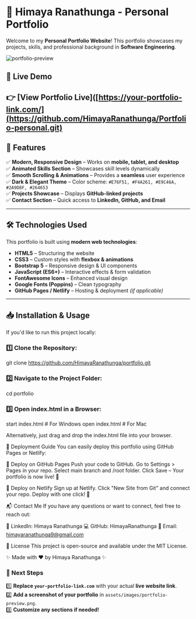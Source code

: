 # 🎨 Himaya Ranathunga - Personal Portfolio

Welcome to my **Personal Portfolio Website**! This portfolio showcases my projects, skills, and professional background in **Software Engineering**.

![portfolio-preview](https://github.com/user-attachments/assets/17c95027-25e9-42e6-a49d-2b12a5c17bc0)


## 🚀 Live Demo
👉 **[View Portfolio Live]([https://your-portfolio-link.com/](https://github.com/HimayaRanathunga/Portfolio-personal.git)**  
---

## 📌 Features
✅ **Modern, Responsive Design** – Works on **mobile, tablet, and desktop**  
✅ **Animated Skills Section** – Showcases skill levels dynamically  
✅ **Smooth Scrolling & Animations** – Provides a **seamless** user experience  
✅ **Dark & Elegant Theme** – Color scheme: `#E76F51, #F4A261, #E9C46A, #2A9D8F, #264653`  
✅ **Projects Showcase** – Displays **GitHub-linked projects**  
✅ **Contact Section** – Quick access to **LinkedIn, GitHub, and Email**  

---

## 🛠️ Technologies Used
This portfolio is built using **modern web technologies**:

- **HTML5** – Structuring the website  
- **CSS3** – Custom styles with **flexbox & animations**  
- **Bootstrap 5** – Responsive design & UI components  
- **JavaScript (ES6+)** – Interactive effects & form validation  
- **FontAwesome Icons** – Enhanced visual design  
- **Google Fonts (Poppins)** – Clean typography  
- **GitHub Pages / Netlify** – Hosting & deployment _(if applicable)_  

---

## 📥 Installation & Usage
If you'd like to run this project locally:

### 1️⃣ Clone the Repository:
git clone https://github.com/HimayaRanathunga/portfolio.git

### 2️⃣ Navigate to the Project Folder:
cd portfolio

### 3️⃣ Open index.html in a Browser:
start index.html  # For Windows
open index.html   # For Mac

Alternatively, just drag and drop the index.html file into your browser.

🚀 Deployment Guide
You can easily deploy this portfolio using GitHub Pages or Netlify:

🔹 Deploy on GitHub Pages
Push your code to GitHub.
Go to Settings > Pages in your repo.
Select main branch and /root folder.
Click Save – Your portfolio is now live! 🎉

🔹 Deploy on Netlify
Sign up at Netlify.
Click "New Site from Git" and connect your repo.
Deploy with one click! 🚀

📬 Contact Me
If you have any questions or want to connect, feel free to reach out:

💼 LinkedIn: Himaya Ranathunga
💻 GitHub: HimayaRanathunga
📧 Email: himayaranathunga9@gmail.com

📜 License
This project is open-source and available under the MIT License.

✨ Made with ❤️ by Himaya Ranathunga ✨

### **🚀 Next Steps**
1️⃣ **Replace `your-portfolio-link.com`** with your actual **live website link**.  
2️⃣ **Add a screenshot of your portfolio** in `assets/images/portfolio-preview.png`.  
3️⃣ **Customize any sections if needed!**  





